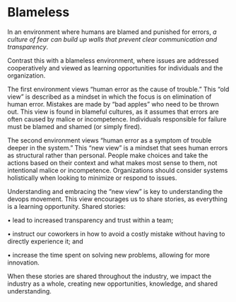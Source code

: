 # Blameless

In an environment where humans are blamed and punished for errors, *a culture of
fear can build up walls that prevent clear communication and transparency*.

Contrast this with a blameless environment, where issues are addressed
cooperatively and viewed as learning opportunities for individuals and the
organization.

The first environment views “human error as the cause of trouble.” This “old
view” is described as a mindset in which the focus is on elimination of human
error. Mistakes are made by “bad apples” who need to be thrown out. This view is
found in blameful cultures, as it assumes that errors are often caused by malice
or incompetence. Individuals responsible for failure must be blamed and shamed
(or simply fired).

The second environment views “human error as a symptom of trouble deeper in the
system.” This “new view” is a mindset that sees human errors as structural
rather than personal. People make choices and take the actions based on their
context and what makes most sense to them, not intentional malice or
incompetence. Organizations should consider systems holistically when looking to
minimize or respond to issues.

Understanding and embracing the “new view” is key to understanding the devops
movement. This view encourages us to share stories, as everything is a learning
opportunity. Shared stories:

• lead to increased transparency and trust within a team;

• instruct our coworkers in how to avoid a costly mistake without having to
  directly experience it; and

• increase the time spent on solving new problems, allowing for more innovation.

When these stories are shared throughout the industry, we impact the industry as
a whole, creating new opportunities, knowledge, and shared understanding.
